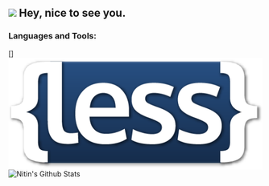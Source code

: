 <h2><img src="https://emojis.slackmojis.com/emojis/images/1531849430/4246/blob-sunglasses.gif?1531849430" width="30"/> Hey, nice to see you.</h2>

### Languages and Tools:
[<img align="left" alt="Visual Studio Code" heigh="30px" src="https://raw.githubusercontent.com/nkmdev/nkmdev/master/images/less.png" />]

<br />
<img align="left" alt="Nitin's Github Stats" src="https://github-readme-stats.codestackr.vercel.app/api?username=nkmdev&show_icons=true&hide_border=true"/>

